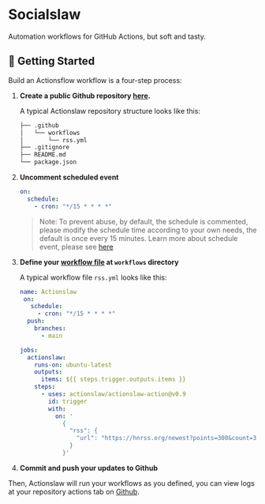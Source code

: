 # Socialslaw

Automation workflows for GitHub Actions, but soft and tasty.

## 🏁 Getting Started

Build an Actionsflow workflow is a four-step process:

1. **Create a public Github repository [here](https://github.com/actionslaw/actionslaw/generate).**

   A typical Actionslaw repository structure looks like this:

   ```sh
   ├── .github
   │   └── workflows
   │       └── rss.yml
   ├── .gitignore
   ├── README.md
   └── package.json
   ```

1. **Uncomment scheduled event**

    ```yml
    on:
      schedule:
        - cron: "*/15 * * * *"
    ```
    > Note: To prevent abuse, by default, the schedule is commented, please modify the schedule time according to your own needs, the default is once every 15 minutes. Learn more about schedule event, please see [here](https://docs.github.com/en/actions/reference/events-that-trigger-workflows#schedule)

1. **Define your [workflow file](https://actionsflow.github.io/docs/workflow/) at `workflows` directory**

   A typical workflow file `rss.yml` looks like this:

   ```yaml
   name: Actionslaw
    on:
      schedule:
        - cron: "*/15 * * * *"
     push:
       branches:
         - main
   
   jobs:
     actionslaw:
       runs-on: ubuntu-latest
       outputs:
         items: ${{ steps.trigger.outputs.items }}
       steps:
         - uses: actionslaw/actionslaw-action@v0.9
           id: trigger
           with:
             on: '
               {
                 "rss": {
                   "url": "https://hnrss.org/newest?points=300&count=3"
                 }
               }'
   ```
   
1. **Commit and push your updates to Github**

Then, Actionslaw will run your workflows as you defined, you can view logs at your repository actions tab on [Github](https://github.com).
